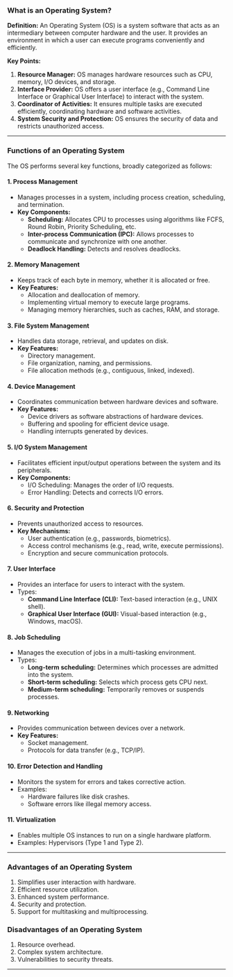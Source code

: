 

### **What is an Operating System?**

**Definition:**
An Operating System (OS) is a system software that acts as an intermediary between computer hardware and the user. It provides an environment in which a user can execute programs conveniently and efficiently.

**Key Points:**
1. **Resource Manager:** OS manages hardware resources such as CPU, memory, I/O devices, and storage.
2. **Interface Provider:** OS offers a user interface (e.g., Command Line Interface or Graphical User Interface) to interact with the system.
3. **Coordinator of Activities:** It ensures multiple tasks are executed efficiently, coordinating hardware and software activities.
4. **System Security and Protection:** OS ensures the security of data and restricts unauthorized access.

---

### **Functions of an Operating System**

The OS performs several key functions, broadly categorized as follows:

#### 1. **Process Management**
   - Manages processes in a system, including process creation, scheduling, and termination.
   - **Key Components:**
     - **Scheduling:** Allocates CPU to processes using algorithms like FCFS, Round Robin, Priority Scheduling, etc.
     - **Inter-process Communication (IPC):** Allows processes to communicate and synchronize with one another.
     - **Deadlock Handling:** Detects and resolves deadlocks.

#### 2. **Memory Management**
   - Keeps track of each byte in memory, whether it is allocated or free.
   - **Key Features:**
     - Allocation and deallocation of memory.
     - Implementing virtual memory to execute large programs.
     - Managing memory hierarchies, such as caches, RAM, and storage.

#### 3. **File System Management**
   - Handles data storage, retrieval, and updates on disk.
   - **Key Features:**
     - Directory management.
     - File organization, naming, and permissions.
     - File allocation methods (e.g., contiguous, linked, indexed).

#### 4. **Device Management**
   - Coordinates communication between hardware devices and software.
   - **Key Features:**
     - Device drivers as software abstractions of hardware devices.
     - Buffering and spooling for efficient device usage.
     - Handling interrupts generated by devices.

#### 5. **I/O System Management**
   - Facilitates efficient input/output operations between the system and its peripherals.
   - **Key Components:**
     - I/O Scheduling: Manages the order of I/O requests.
     - Error Handling: Detects and corrects I/O errors.

#### 6. **Security and Protection**
   - Prevents unauthorized access to resources.
   - **Key Mechanisms:**
     - User authentication (e.g., passwords, biometrics).
     - Access control mechanisms (e.g., read, write, execute permissions).
     - Encryption and secure communication protocols.

#### 7. **User Interface**
   - Provides an interface for users to interact with the system.
   - Types:
     - **Command Line Interface (CLI):** Text-based interaction (e.g., UNIX shell).
     - **Graphical User Interface (GUI):** Visual-based interaction (e.g., Windows, macOS).

#### 8. **Job Scheduling**
   - Manages the execution of jobs in a multi-tasking environment.
   - Types:
     - **Long-term scheduling:** Determines which processes are admitted into the system.
     - **Short-term scheduling:** Selects which process gets CPU next.
     - **Medium-term scheduling:** Temporarily removes or suspends processes.

#### 9. **Networking**
   - Provides communication between devices over a network.
   - **Key Features:**
     - Socket management.
     - Protocols for data transfer (e.g., TCP/IP).

#### 10. **Error Detection and Handling**
   - Monitors the system for errors and takes corrective action.
   - Examples:
     - Hardware failures like disk crashes.
     - Software errors like illegal memory access.

#### 11. **Virtualization**
   - Enables multiple OS instances to run on a single hardware platform.
   - Examples: Hypervisors (Type 1 and Type 2).

---

### **Advantages of an Operating System**
1. Simplifies user interaction with hardware.
2. Efficient resource utilization.
3. Enhanced system performance.
4. Security and protection.
5. Support for multitasking and multiprocessing.

### **Disadvantages of an Operating System**
1. Resource overhead.
2. Complex system architecture.
3. Vulnerabilities to security threats.

---
